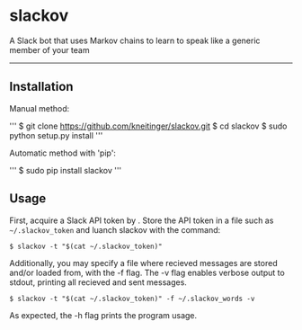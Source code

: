 # slackov
A Slack bot that uses Markov chains to learn to speak like a generic member of your team

---

## Installation

Manual method:

'''
$ git clone https://github.com/kneitinger/slackov.git
$ cd slackov
$ sudo python setup.py install
'''

 Automatic method with 'pip':

'''
$ sudo pip install slackov
'''

## Usage

First, acquire a Slack API token by .  Store the API token in a file such as `~/.slackov_token` and luanch slackov with the command:

```
$ slackov -t "$(cat ~/.slackov_token)"
```

Additionally, you may specify a file where recieved messages are stored and/or loaded from, with the -f flag.  The -v flag enables verbose output to stdout, printing all recieved and sent messages.

```
$ slackov -t "$(cat ~/.slackov_token)" -f ~/.slackov_words -v
```

As expected, the -h flag prints the program usage.

